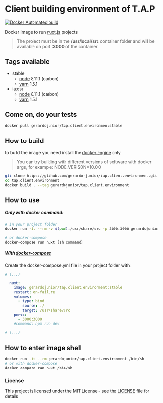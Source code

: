 # Client building environment of T.A.P 

[![Docker Automated build](https://img.shields.io/docker/automated/jrottenberg/ffmpeg.svg)](https://hub.docker.com/r/gerardojunior/tap.client.environment)

Docker image to run [nuxt.js](nuxtjs.org) projects

> The project must be in the **/usr/local/src** container folder and will be available on port **:3000** of the container

## Tags available

- stable
  - [node](https://nodejs.org/) 8.11.1 (carbon)
  - [yarn](https://yarnpkg.com/) 1.5.1
- latest
  - [node](https://nodejs.org/) 8.11.1 (carbon)
  - [yarn](https://yarnpkg.com/) 1.5.1

## Come on, do your tests

```bash
docker pull gerardojunior/tap.client.environmen:stable
```
## How to build

to build the image you need install the [docker engine](https://www.docker.com/) only

> You can try building with different versions of software with docker args, for example: NODE_VERISON=10.0.0

```bash
git clone https://github.com/gerardo-junior/tap.client.environment.git
cd tap.client.environment
docker build . --tag gerardojunior/tap.client.environment
```

## How to use

##### Only with docker command:

```bash
# in your project folder
docker run -it --rm -v $(pwd):/usr/share/src -p 3000:3000 gerardojunior/tap.client.environment:stable [sh command]

# or docker-compose
docker-compose run nuxt [sh command]
```
##### With [docker-compose](https://docs.docker.com/compose/)

Create the docker-compose.yml file  in your project folder with:

```yml
# (...)

  nuxt:
    image: gerardojunior/tap.client.environment:stable
    restart: on-failure
    volumes:
      - type: bind
        source: ./
        target: /usr/share/src
    ports:
      - 3000:3000
    #command: npm run dev

# (...)
```

## How to enter image shell
 
```bash
docker run -it --rm gerardojunior/tap.client.environment /bin/sh
# or with docker-compose
docker-compose run nuxt /bin/sh
```

### License  
This project is licensed under the MIT License - see the [LICENSE](LICENSE) file for details
